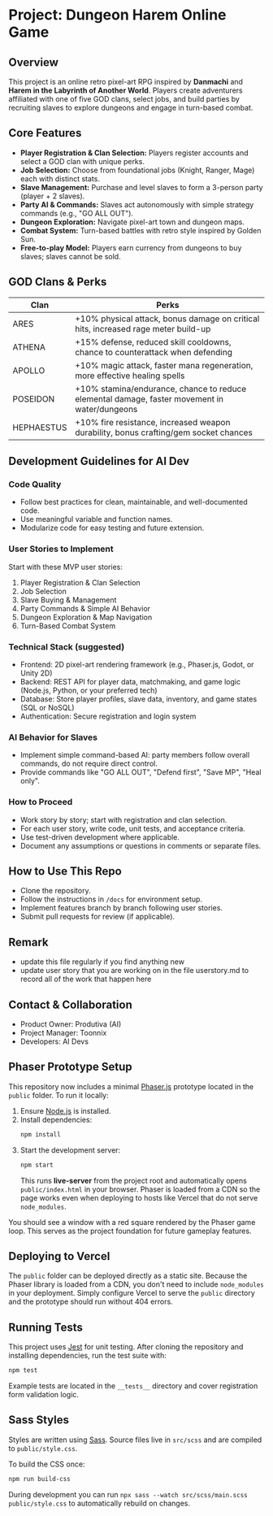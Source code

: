 # Project: Dungeon Harem Online Game

## Overview
This project is an online retro pixel-art RPG inspired by **Danmachi** and **Harem in the Labyrinth of Another World**. Players create adventurers affiliated with one of five GOD clans, select jobs, and build parties by recruiting slaves to explore dungeons and engage in turn-based combat.

## Core Features
- **Player Registration & Clan Selection:** Players register accounts and select a GOD clan with unique perks.
- **Job Selection:** Choose from foundational jobs (Knight, Ranger, Mage) each with distinct stats.
- **Slave Management:** Purchase and level slaves to form a 3-person party (player + 2 slaves).
- **Party AI & Commands:** Slaves act autonomously with simple strategy commands (e.g., "GO ALL OUT").
- **Dungeon Exploration:** Navigate pixel-art town and dungeon maps.
- **Combat System:** Turn-based battles with retro style inspired by Golden Sun.
- **Free-to-play Model:** Players earn currency from dungeons to buy slaves; slaves cannot be sold.

## GOD Clans & Perks
| Clan       | Perks                                                                                       |
|------------|---------------------------------------------------------------------------------------------|
| ARES       | +10% physical attack, bonus damage on critical hits, increased rage meter build-up          |
| ATHENA     | +15% defense, reduced skill cooldowns, chance to counterattack when defending                |
| APOLLO     | +10% magic attack, faster mana regeneration, more effective healing spells                  |
| POSEIDON   | +10% stamina/endurance, chance to reduce elemental damage, faster movement in water/dungeons |
| HEPHAESTUS | +10% fire resistance, increased weapon durability, bonus crafting/gem socket chances         |

## Development Guidelines for AI Dev

### Code Quality
- Follow best practices for clean, maintainable, and well-documented code.
- Use meaningful variable and function names.
- Modularize code for easy testing and future extension.

### User Stories to Implement
Start with these MVP user stories:

1. Player Registration & Clan Selection  
2. Job Selection  
3. Slave Buying & Management  
4. Party Commands & Simple AI Behavior  
5. Dungeon Exploration & Map Navigation  
6. Turn-Based Combat System

### Technical Stack (suggested)
- Frontend: 2D pixel-art rendering framework (e.g., Phaser.js, Godot, or Unity 2D)  
- Backend: REST API for player data, matchmaking, and game logic (Node.js, Python, or your preferred tech)  
- Database: Store player profiles, slave data, inventory, and game states (SQL or NoSQL)  
- Authentication: Secure registration and login system

### AI Behavior for Slaves
- Implement simple command-based AI: party members follow overall commands, do not require direct control.
- Provide commands like "GO ALL OUT", "Defend first", "Save MP", "Heal only".

### How to Proceed
- Work story by story; start with registration and clan selection.
- For each user story, write code, unit tests, and acceptance criteria.
- Use test-driven development where applicable.
- Document any assumptions or questions in comments or separate files.

## How to Use This Repo
- Clone the repository.  
- Follow the instructions in `/docs` for environment setup.  
- Implement features branch by branch following user stories.  
- Submit pull requests for review (if applicable).

## Remark
- update this file regularly if you find anything new
- update user story that you are working on in the file userstory.md to record all of the work that happen here

## Contact & Collaboration
- Product Owner: Produtiva (AI)  
- Project Manager: Toonnix
- Developers: AI Devs

## Phaser Prototype Setup
This repository now includes a minimal [Phaser.js](https://phaser.io) prototype located in the `public` folder. To run it locally:

1. Ensure [Node.js](https://nodejs.org/) is installed.
2. Install dependencies:
   ```bash
   npm install
   ```
3. Start the development server:
   ```bash
   npm start
   ```
   This runs **live-server** from the project root and automatically opens
   `public/index.html` in your browser. Phaser is loaded from a CDN so the
   page works even when deploying to hosts like Vercel that do not serve
   `node_modules`.

You should see a window with a red square rendered by the Phaser game loop. This serves as the project foundation for future gameplay features.

## Deploying to Vercel

The `public` folder can be deployed directly as a static site. Because the
Phaser library is loaded from a CDN, you don't need to include `node_modules`
in your deployment. Simply configure Vercel to serve the `public` directory and
the prototype should run without 404 errors.

## Running Tests

This project uses [Jest](https://jestjs.io) for unit testing. After cloning the
repository and installing dependencies, run the test suite with:

```bash
npm test
```

Example tests are located in the `__tests__` directory and cover registration
form validation logic.

## Sass Styles

Styles are written using [Sass](https://sass-lang.com/). Source files live in
`src/scss` and are compiled to `public/style.css`.

To build the CSS once:

```bash
npm run build-css
```

During development you can run `npx sass --watch src/scss/main.scss public/style.css`
to automatically rebuild on changes.
